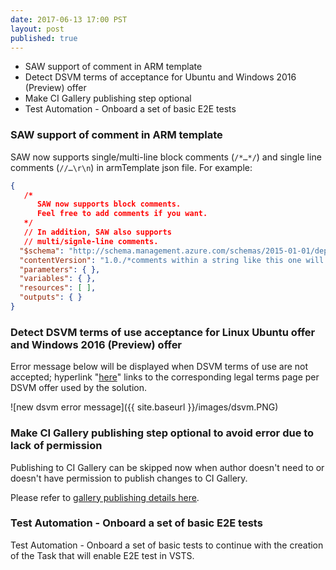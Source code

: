 ```yaml
--- 
date: 2017-06-13 17:00 PST
layout: post
published: true
---
```


- SAW support of comment in ARM template
- Detect DSVM terms of acceptance for Ubuntu and Windows 2016 (Preview) offer
- Make CI Gallery publishing step optional 
- Test Automation - Onboard a set of basic E2E tests

<!--more-->

### SAW support of comment in ARM template

SAW now supports single/multi-line block comments (`/*…*/`) and single line comments (`//…\r\n`) in armTemplate json file. For example:

```json
{
   /*
      SAW now supports block comments.
      Feel free to add comments if you want.
   */
   // In addition, SAW also supports
   // multi/signle-line comments.
  "$schema": "http://schema.management.azure.com/schemas/2015-01-01/deploymentTemplate.json#",
  "contentVersion": "1.0./*comments within a string like this one will be ignored*/0.0",
  "parameters": { },
  "variables": { },
  "resources": [ ],
  "outputs": { }
}
```


### Detect DSVM terms of use acceptance for Linux Ubuntu offer and Windows 2016 (Preview) offer

Error message below will be displayed when DSVM terms of use are not accepted; hyperlink "[here]()" links to the corresponding legal terms page per DSVM offer used by the solution.

![new dsvm error message]({{ site.baseurl }}/images/dsvm.PNG)

### Make CI Gallery publishing step optional to avoid error due to lack of permission

Publishing to CI Gallery can be skipped now when author doesn't need to or doesn't have permission to publish changes to CI Gallery.

Please refer to [gallery publishing details here](https://github.com/Azure/Azure-CortanaIntelligence-SolutionAuthoringWorkspace/blob/master/docs/solution-publishing.md#gallery-publish-details).

###  Test Automation - Onboard a set of basic E2E tests

Test Automation - Onboard a set of basic tests to continue with the creation of the Task that will enable E2E test in VSTS.
